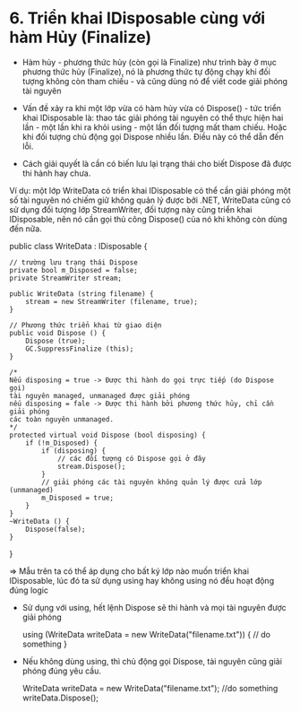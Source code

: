# 6. Triển khai IDisposable cùng với hàm Hủy (Finalize)
- Hàm hủy - phương thức hủy (còn gọi là Finalize) như trình bày ở mục phương thức hủy (Finalize), nó là phương thức tự động chạy khi đối tượng không còn tham chiếu - và cũng dùng nó để viết code giải phóng tài nguyên

- Vấn đề xảy ra khi một lớp vừa có hàm hủy vừa có Dispose() - tức triển khai IDisposable là: thao tác giải phóng tài nguyên có thể thực hiện hai lần - một lần khi ra khỏi using - một lần đối tượng mất tham chiếu. Hoặc khi đối tượng chủ động gọi Dispose nhiều lần. Điều này có thể dẫn đến lỗi.

- Cách giải quyết là cần có biến lưu lại trạng thái cho biết Dispose đã được thi hành hay chưa.

Ví dụ: một lớp WriteData có triển khai IDisposable có thể cần giải phóng một số tài nguyên nó chiếm giữ không quản lý được bởi .NET,
WriteData cũng có sử dụng đối tượng lớp StreamWriter, đối tượng này cũng triển khai IDisposable, nên nó cần gọi thủ công Dispose() của nó khi không còn dùng đến nữa.

public class WriteData : IDisposable {

    // trường lưu trạng thái Dispose
    private bool m_Disposed = false;
    private StreamWriter stream;
    
    public WriteData (string filename) {
        stream = new StreamWriter (filename, true);
    }

    // Phương thức triển khai từ giao diện
    public void Dispose () {
        Dispose (true);
        GC.SuppressFinalize (this);
    }

    /* 
    Nếu disposing = true -> Được thi hành do gọi trực tiếp (do Dispose gọi)
    tài nguyên managed, unmanaged được giải phóng
    nếu disposing = fale -> Được thi hành bởi phương thức hủy, chỉ cần giải phóng
    các toàn nguyên unmanaged.
    */
    protected virtual void Dispose (bool disposing) {
        if (!m_Disposed) {
            if (disposing) {
                // các đối tượng có Dispose gọi ở đây
                stream.Dispose();
            }
            // giải phóng các tài nguyên không quản lý được cửa lớp (unmanaged)
            m_Disposed = true;
        }
    }
    ~WriteData () {
        Dispose(false);
    }

}

=> Mẫu trên ta có thể áp dụng cho bất ký lớp nào muốn triển khai IDisposable, lúc đó ta sử dụng using hay không using nó đều hoạt động đúng logic

- Sử dụng với using, hết lệnh Dispose sẽ thi hành và mọi tài nguyên được giải phóng

    using (WriteData writeData = new WriteData("filename.txt")) {
        // do something
    }

- Nếu không dùng using, thì chủ động gọi Dispose, tài nguyên cũng giải phóng đúng yêu cầu.

    WriteData writeData = new WriteData("filename.txt");
    //do something
    writeData.Dispose();